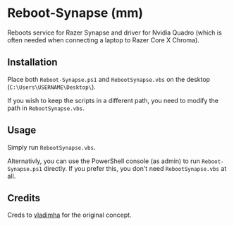 # Reboot-Synapse (mm)
Reboots service for Razer Synapse and driver for Nvidia Quadro (which is often needed when connecting a laptop to Razer Core X Chroma).

## Installation
Place both `Reboot-Synapse.ps1` and `RebootSynapse.vbs` on the desktop (`C:\Users\USERNAME\Desktop\`).

If you wish to keep the scripts in a different path, you need to modify the path in `RebootSynapse.vbs`.

## Usage
Simply run `RebootSynapse.vbs`.

Alternativly, you can use the PowerShell console (as admin) to run `Reboot-Synapse.ps1` directly. If you prefer this, you don't need `RebootSynapse.vbs` at all.

## Credits
Creds to [vladimha](https://github.com/vladimha) for the original concept.